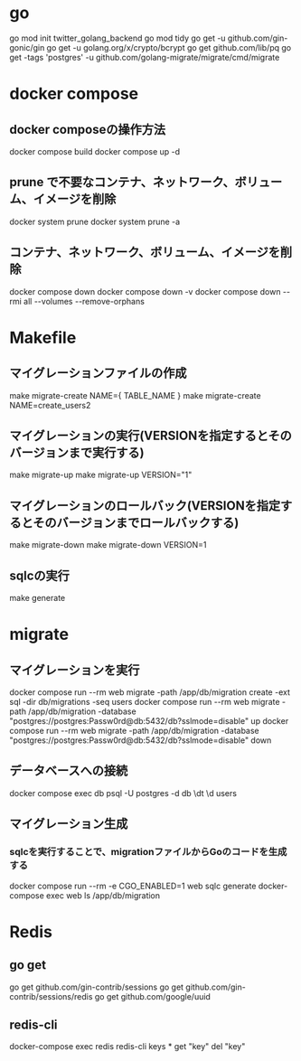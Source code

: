 # go
go mod init twitter_golang_backend
go mod tidy
go get -u github.com/gin-gonic/gin
go get -u golang.org/x/crypto/bcrypt
go get github.com/lib/pq
go get -tags 'postgres' -u github.com/golang-migrate/migrate/cmd/migrate

# docker compose
## docker composeの操作方法
docker compose build
docker compose up -d

## prune で不要なコンテナ、ネットワーク、ボリューム、イメージを削除
docker system prune
docker system prune -a

## コンテナ、ネットワーク、ボリューム、イメージを削除
docker compose down
docker compose down -v
docker compose down --rmi all --volumes --remove-orphans

# Makefile
## マイグレーションファイルの作成
make migrate-create NAME={ TABLE_NAME }
make migrate-create NAME=create_users2
## マイグレーションの実行(VERSIONを指定するとそのバージョンまで実行する)
make migrate-up
make migrate-up VERSION="1"
## マイグレーションのロールバック(VERSIONを指定するとそのバージョンまでロールバックする)
make migrate-down
make migrate-down VERSION=1
## sqlcの実行
make generate

# migrate
## マイグレーションを実行
docker compose run --rm web migrate -path /app/db/migration create -ext sql -dir db/migrations -seq users
docker compose run --rm web migrate -path /app/db/migration -database "postgres://postgres:Passw0rd@db:5432/db?sslmode=disable" up
docker compose run --rm web migrate -path /app/db/migration -database "postgres://postgres:Passw0rd@db:5432/db?sslmode=disable" down

## データベースへの接続
docker compose exec db psql -U postgres -d db
\dt
\d users

## マイグレーション生成
### sqlcを実行することで、migrationファイルからGoのコードを生成する
docker compose run --rm -e CGO_ENABLED=1 web sqlc generate
docker-compose exec web ls /app/db/migration

# Redis
## go get
go get github.com/gin-contrib/sessions
go get github.com/gin-contrib/sessions/redis
go get github.com/google/uuid

## redis-cli
docker-compose exec redis redis-cli
keys *
get "key"
del "key"
